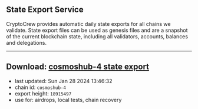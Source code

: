 ## State Export Service
CryptoCrew provides automatic daily state exports for all chains we validate. State export files can be used as genesis files and are a snapshot of the current blockchain state, including all validators, accounts, balances and delegations.

---
**Download: [cosmoshub-4 state export](https://dl.ccvalidators.com/SERVICE/cosmoshub/cosmoshub-4_export_18915497.json)**
---

- last updated: Sun Jan 28 2024 13:46:32
- chain id: `cosmoshub-4`
- export height: `18915497`
- use for: airdrops, local tests, chain recovery
